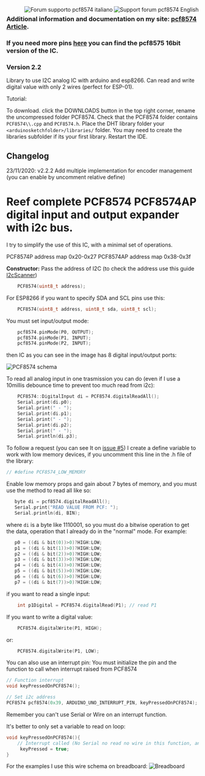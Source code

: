 <div>
<a href="https://www.mischianti.org/forums/forum/mischiantis-libraries/pcf8574-i2c-digital-i-o-expander/"><img
  src="https://github.com/xreef/LoRa_E32_Series_Library/raw/master/resources/buttonSupportForumEnglish.png" alt="Support forum pcf8574 English"
   align="right"></a>
</div>
<div>
<a href="https://www.mischianti.org/it/forums/forum/le-librerie-di-mischianti/pcf8574-expander-digitale-i-o-i2c/"><img
  src="https://github.com/xreef/LoRa_E32_Series_Library/raw/master/resources/buttonSupportForumItaliano.png" alt="Forum supporto pcf8574 italiano"
  align="right"></a>
</div>

### Additional information and documentation on my site: [pcf8574 Article](https://www.mischianti.org/2019/01/02/pcf8574-i2c-digital-i-o-expander-fast-easy-usage/).

### If you need more pins [here](https://www.mischianti.org/2019/07/22/pcf8575-i2c-16-bit-digital-i-o-expander/) you can find the pcf8575 16bit version of the IC.

### Version 2.2

Library to use I2C analog IC with arduino and esp8266. Can read and write digital value with only 2 wires (perfect for ESP-01).

Tutorial: 

To download. click the DOWNLOADS button in the top right corner, rename the uncompressed folder PCF8574. Check that the PCF8574 folder contains `PCF8574\\.cpp` and `PCF8574.h`. Place the DHT library folder your `<arduinosketchfolder>/libraries/` folder. You may need to create the libraries subfolder if its your first library. Restart the IDE.

## Changelog
23/11/2020: v2.2.2 Add multiple implementation for encoder management (you can enable by uncomment relative define)

# Reef complete PCF8574 PCF8574AP digital input and output expander with i2c bus.
I try to simplify the use of this IC, with a minimal set of operations.

PCF8574P address map 0x20-0x27 
PCF8574AP address map 0x38-0x3f 

**Constructor:**
Pass the address of I2C (to check the address use this guide [I2cScanner](https://playground.arduino.cc/Main/I2cScanner)) 
```cpp
	PCF8574(uint8_t address);
```
For ESP8266 if you want to specify SDA and SCL pins use this:

```cpp
	PCF8574(uint8_t address, uint8_t sda, uint8_t scl);
```
You must set input/output mode:
```cpp
	pcf8574.pinMode(P0, OUTPUT);
	pcf8574.pinMode(P1, INPUT);
	pcf8574.pinMode(P2, INPUT);
```

then IC as you can see in the image has 8 digital input/output ports:

![PCF8574 schema](https://github.com/xreef/PCF8574_library/blob/master/resources/PCF8574-pins.gif)

To read all analog input in one trasmission you can do (even if I use a 10millis debounce time to prevent too much read from i2c):
```cpp
	PCF8574::DigitalInput di = PCF8574.digitalReadAll();
	Serial.print(di.p0);
	Serial.print(" - ");
	Serial.print(di.p1);
	Serial.print(" - ");
	Serial.print(di.p2);
	Serial.print(" - ");
	Serial.println(di.p3);
```

To follow a request (you can see It on [issue #5](https://github.com/xreef/PCF8574_library/issues/5)) I create a define variable to work with low memory devices, if you uncomment this line in the .h file of the library:

```cpp
// #define PCF8574_LOW_MEMORY
```

Enable low memory props and gain about 7 bytes of memory, and you must use the method to read all like so:

 ```cpp
	byte di = pcf8574.digitalReadAll();
	Serial.print("READ VALUE FROM PCF: ");
	Serial.println(di, BIN);
```

where `di` is a byte like 1110001, so you must do a bitwise operation to get the data, operation that I already do in the "normal" mode. For example:

 ```cpp
	p0 = ((di & bit(0))>0)?HIGH:LOW;
	p1 = ((di & bit(1))>0)?HIGH:LOW;
	p2 = ((di & bit(2))>0)?HIGH:LOW;
	p3 = ((di & bit(3))>0)?HIGH:LOW;
	p4 = ((di & bit(4))>0)?HIGH:LOW;
	p5 = ((di & bit(5))>0)?HIGH:LOW;
	p6 = ((di & bit(6))>0)?HIGH:LOW;
	p7 = ((di & bit(7))>0)?HIGH:LOW;
 ```
 

if you want to read a single input:

```cpp
	int p1Digital = PCF8574.digitalRead(P1); // read P1
```

If you want to write a digital value:
```cpp
	PCF8574.digitalWrite(P1, HIGH);
```
or:
```cpp
	PCF8574.digitalWrite(P1, LOW);
```

You can also use an interrupt pin:
You must initialize the pin and the function to call when interrupt raised from PCF8574
```cpp
// Function interrupt
void keyPressedOnPCF8574();

// Set i2c address
PCF8574 pcf8574(0x39, ARDUINO_UNO_INTERRUPT_PIN, keyPressedOnPCF8574);
```
Remember you can't use Serial or Wire on an interrupt function.

It's better to only set a variable to read on loop:
```cpp
void keyPressedOnPCF8574(){
	// Interrupt called (No Serial no read no wire in this function, and DEBUG disabled on PCF library)
	 keyPressed = true;
}
```

For the examples I use this wire schema on breadboard:
![Breadboard](https://github.com/xreef/PCF8574_library/blob/master/resources/testReadWriteLedButton_bb.png)

